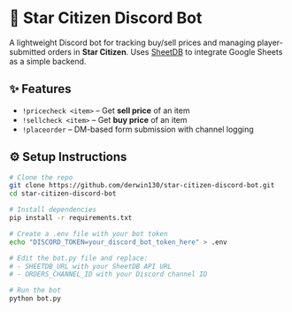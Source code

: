 # 🚀 Star Citizen Discord Bot

A lightweight Discord bot for tracking buy/sell prices and managing player-submitted orders in **Star Citizen**. Uses [SheetDB](https://sheetdb.io) to integrate Google Sheets as a simple backend.

## ✨ Features

- `!pricecheck <item>` – Get **sell price** of an item  
- `!sellcheck <item>` – Get **buy price** of an item  
- `!placeorder` – DM-based form submission with channel logging  

## ⚙️ Setup Instructions

```bash
# Clone the repo
git clone https://github.com/derwin130/star-citizen-discord-bot.git
cd star-citizen-discord-bot

# Install dependencies
pip install -r requirements.txt

# Create a .env file with your bot token
echo "DISCORD_TOKEN=your_discord_bot_token_here" > .env

# Edit the bot.py file and replace:
# - SHEETDB_URL with your SheetDB API URL
# - ORDERS_CHANNEL_ID with your Discord channel ID

# Run the bot
python bot.py
